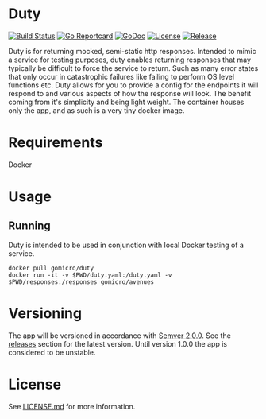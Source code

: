 # Duty
[![Build Status](https://travis-ci.org/gomicro/duty.svg)](https://travis-ci.org/gomicro/duty)
[![Go Reportcard](https://goreportcard.com/badge/github.com/gomicro/duty)](https://goreportcard.com/report/github.com/gomicro/duty)
[![GoDoc](https://godoc.org/github.com/gomicro/duty?status.svg)](https://godoc.org/github.com/gomicro/duty)
[![License](https://img.shields.io/github/license/gomicro/duty.svg)](https://github.com/gomicro/duty/blob/master/LICENSE.md)
[![Release](https://img.shields.io/github/release/gomicro/duty.svg)](https://github.com/gomicro/duty/releases/latest)

Duty is for returning mocked, semi-static http responses. Intended to mimic a service for testing purposes, duty enables returning responses that may typically be difficult to force the service to return. Such as many error states that only occur in catastrophic failures like failing to perform OS level functions etc. Duty allows for you to provide a config for the endpoints it will respond to and various aspects of how the response will look. The benefit coming from it's simplicity and being light weight.  The container houses only the app, and as such is a very tiny docker image.

# Requirements
Docker

# Usage

## Running
Duty is intended to be used in conjunction with local Docker testing of a service.

```
docker pull gomicro/duty
docker run -it -v $PWD/duty.yaml:/duty.yaml -v $PWD/responses:/responses gomicro/avenues
```

# Versioning
The app will be versioned in accordance with [Semver 2.0.0](http://semver.org).  See the [releases](https://github.com/gomicro/avenues/releases) section for the latest version.  Until version 1.0.0 the app is considered to be unstable.

# License
See [LICENSE.md](./LICENSE.md) for more information.
